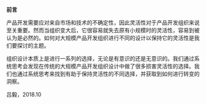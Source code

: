 **前言**

产品开发需要应对来自市场和技术的不确定性，因此灵活性对于产品开发组织来说至关重要。然而当组织变大后，它很容易就失去原有小规模时的灵活性，容易到被认为是必然的。如何对大规模产品开发组织进行不同的设计以保持它的灵活性是我们要探讨的主题。

组织设计本质上是进行一系列的选择，无论是有意识的还是无意识的。我们通过系统思考会发现在传统的大规模产品开发组织设计中做了很多损害灵活性的选择。我们也通过系统思考来找到有助于保持灵活性的不同选择，并获取到如何进行转变的洞察。

吕毅，2018.10
